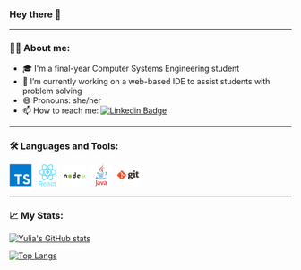 ### Hey there 👋
---
### :woman_technologist:  About me:
- :mortar_board: I'm a final-year Computer Systems Engineering student
- 🔭 I’m currently working on a web-based IDE to assist students with problem solving
- 😄 Pronouns: she/her
- 📫 How to reach me: [![Linkedin Badge](https://img.shields.io/badge/-LinkedIn-blue?style=flat&logo=Linkedin&logoColor=white)](https://www.linkedin.com/in/yulia-pechorina/)
---
### :hammer_and_wrench: Languages and Tools:
<div>
     <img src="https://github.com/devicons/devicon/blob/master/icons/typescript/typescript-original.svg" title="TypeScript" alt="TypeScript" width="40" height="40"/>&nbsp;
     <img src="https://github.com/devicons/devicon/blob/master/icons/react/react-original-wordmark.svg" title="React" alt="React" width="40" height="40"/>&nbsp;
     <img src="https://github.com/devicons/devicon/blob/master/icons/nodejs/nodejs-original-wordmark.svg" title="NodeJS" alt="NodeJS" width="40" height="40"/>&nbsp;
    <img src="https://github.com/devicons/devicon/blob/master/icons/java/java-original-wordmark.svg" title="Java" alt="Java" width="40" height="40"/>&nbsp;
    <img src="https://github.com/devicons/devicon/blob/master/icons/git/git-original-wordmark.svg" title="Git" **alt="Git" width="40" height="40"/>
 </div>
 
---

### :chart_with_upwards_trend: My Stats:
[![Yulia's GitHub stats](https://github-readme-stats.vercel.app/api?username=uoa-ypec413&show_icons=true&theme=radical)](https://github.com/anuraghazra/github-readme-stats)

[![Top Langs](https://github-readme-stats.vercel.app/api/top-langs/?username=uoa-ypec413&layout=compact&theme=radical)](https://github.com/anuraghazra/github-readme-stats)
